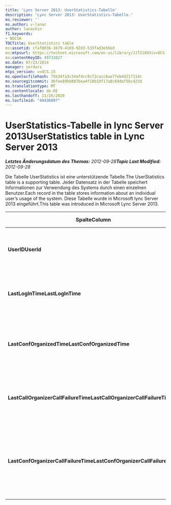 ```yaml
---
title: 'Lync Server 2013: UserStatistics-Tabelle'
description: 'Lync Server 2013: UserStatistics-Tabelle.'
ms.reviewer: ''
ms.author: v-lanac
author: lanachin
f1.keywords:
- NOCSH
TOCTitle: UserStatistics table
ms:assetid: cfaf803b-1679-4169-92d3-533fad3e56ed
ms:mtpsurl: https://technet.microsoft.com/en-us/library/JJ721893(v=OCS.15)
ms:contentKeyID: 49733827
ms.date: 07/23/2014
manager: serdars
mtps_version: v=OCS.15
ms.openlocfilehash: 75b34fa3c34af4cc9cf2cacc6ae7feb4d217114c
ms.sourcegitcommit: 36fee89bb887bea4f18b19f17a8c69daf5bc423d
ms.translationtype: MT
ms.contentlocale: de-DE
ms.lasthandoff: 11/26/2020
ms.locfileid: "49436097"
---
```

# <a name="userstatistics-table-in-lync-server-2013"></a><span data-ttu-id="adc12-103">UserStatistics-Tabelle in lync Server 2013</span><span class="sxs-lookup"><span data-stu-id="adc12-103">UserStatistics table in Lync Server 2013</span></span>

<div data-xmlns="http://www.w3.org/1999/xhtml">

<div class="topic" data-xmlns="http://www.w3.org/1999/xhtml" data-msxsl="urn:schemas-microsoft-com:xslt" data-cs="https://msdn.microsoft.com/">

<div data-asp="https://msdn2.microsoft.com/asp">



</div>

<div id="mainSection">

<div id="mainBody"><span data-ttu-id="adc12-104">

<span> </span></span><span class="sxs-lookup"><span data-stu-id="adc12-104">

<span> </span></span></span>

<span data-ttu-id="adc12-105">_**Letztes Änderungsdatum des Themas:** 2012-09-28_</span><span class="sxs-lookup"><span data-stu-id="adc12-105">_**Topic Last Modified:** 2012-09-28_</span></span>

<span data-ttu-id="adc12-106">Die Tabelle UserStatistics ist eine unterstützende Tabelle.</span><span class="sxs-lookup"><span data-stu-id="adc12-106">The UserStatistics table is a supporting table.</span></span> <span data-ttu-id="adc12-107">Jeder Datensatz in der Tabelle speichert Informationen zur Verwendung des Systems durch einen einzelnen Benutzer.</span><span class="sxs-lookup"><span data-stu-id="adc12-107">Each record in the table stores information about an individual user’s usage of the system.</span></span> <span data-ttu-id="adc12-108">Diese Tabelle wurde in Microsoft lync Server 2013 eingeführt.</span><span class="sxs-lookup"><span data-stu-id="adc12-108">This table was introduced in Microsoft Lync Server 2013.</span></span>


<table>
<colgroup>
<col style="width: 25%" />
<col style="width: 25%" />
<col style="width: 25%" />
<col style="width: 25%" />
</colgroup>
<thead>
<tr class="header">
<th><span data-ttu-id="adc12-109">Spalte</span><span class="sxs-lookup"><span data-stu-id="adc12-109">Column</span></span></th>
<th><span data-ttu-id="adc12-110">Datentyp</span><span class="sxs-lookup"><span data-stu-id="adc12-110">Data Type</span></span></th>
<th><span data-ttu-id="adc12-111">Schlüssel/Index</span><span class="sxs-lookup"><span data-stu-id="adc12-111">Key/Index</span></span></th>
<th><span data-ttu-id="adc12-112">Details</span><span class="sxs-lookup"><span data-stu-id="adc12-112">Details</span></span></th>
</tr>
</thead>
<tbody>
<tr class="odd">
<td><p><span data-ttu-id="adc12-113"><strong>UserID</strong></span><span class="sxs-lookup"><span data-stu-id="adc12-113"><strong>UserId</strong></span></span></p></td>
<td><p><span data-ttu-id="adc12-114">int</span><span class="sxs-lookup"><span data-stu-id="adc12-114">int</span></span></p></td>
<td><p><span data-ttu-id="adc12-115">Primary</span><span class="sxs-lookup"><span data-stu-id="adc12-115">Primary</span></span></p></td>
<td><p><span data-ttu-id="adc12-116">Eindeutige Nummer, die diesen Benutzer kennzeichnet.</span><span class="sxs-lookup"><span data-stu-id="adc12-116">Unique number identifying this user.</span></span></p></td>
</tr>
<tr class="even">
<td><p><span data-ttu-id="adc12-117"><strong>LastLogInTime</strong></span><span class="sxs-lookup"><span data-stu-id="adc12-117"><strong>LastLogInTime</strong></span></span></p></td>
<td><p><span data-ttu-id="adc12-118">datetime</span><span class="sxs-lookup"><span data-stu-id="adc12-118">datetime</span></span></p></td>
<td></td>
<td><p><span data-ttu-id="adc12-119">Zeitpunkt, zu dem sich der Benutzer zuletzt angemeldet hat.</span><span class="sxs-lookup"><span data-stu-id="adc12-119">Last time the user logged in.</span></span></p></td>
</tr>
<tr class="odd">
<td><p><span data-ttu-id="adc12-120"><strong>LastConfOrganizedTime</strong></span><span class="sxs-lookup"><span data-stu-id="adc12-120"><strong>LastConfOrganizedTime</strong></span></span></p></td>
<td><p><span data-ttu-id="adc12-121">datetime</span><span class="sxs-lookup"><span data-stu-id="adc12-121">datetime</span></span></p></td>
<td></td>
<td><p><span data-ttu-id="adc12-122">Der letzte Zeitpunkt, zu dem der Benutzer eine Konferenz organisiert hat.</span><span class="sxs-lookup"><span data-stu-id="adc12-122">Last time the user organized a conference.</span></span></p></td>
</tr>
<tr class="even">
<td><p><span data-ttu-id="adc12-123"><strong>LastCallOrganizerCallFailureTime</strong></span><span class="sxs-lookup"><span data-stu-id="adc12-123"><strong>LastCallOrganizerCallFailureTime</strong></span></span></p></td>
<td><p><span data-ttu-id="adc12-124">datetime</span><span class="sxs-lookup"><span data-stu-id="adc12-124">datetime</span></span></p></td>
<td></td>
<td><p><span data-ttu-id="adc12-125">Der letzte Zeitpunkt, zu dem der Benutzer einen Anruf Fehler erlebt hat.</span><span class="sxs-lookup"><span data-stu-id="adc12-125">Last time the user experienced a call failure.</span></span></p></td>
</tr>
<tr class="odd">
<td><p><span data-ttu-id="adc12-126"><strong>LastConfOrganizerCallFailureTime</strong></span><span class="sxs-lookup"><span data-stu-id="adc12-126"><strong>LastConfOrganizerCallFailureTime</strong></span></span></p></td>
<td><p><span data-ttu-id="adc12-127">datetime</span><span class="sxs-lookup"><span data-stu-id="adc12-127">datetime</span></span></p></td>
<td></td>
<td><p><span data-ttu-id="adc12-128">Der letzte Zeitpunkt, zu dem der Benutzer einen Anruf Fehler als Konferenzorganisator erlebt hat.</span><span class="sxs-lookup"><span data-stu-id="adc12-128">Last time the user experienced a call failure as a conference organizer.</span></span></p></td>
</tr>
</tbody>
</table><span data-ttu-id="adc12-129">


</div>

<span> </span>

</div>

</div>

</span><span class="sxs-lookup"><span data-stu-id="adc12-129">


</div>

<span> </span>

</div>

</div>

</span></span></div>

